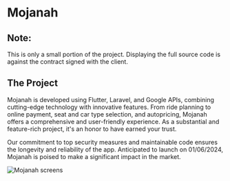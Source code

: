 
# Mojanah


## Note:
This is only a small portion of the project. Displaying the full source code is against the contract signed with the client.

## The Project
Mojanah is developed using Flutter, Laravel, and Google APIs, combining cutting-edge technology with innovative features. From ride planning to online payment, seat and car type selection, and autopricing, Mojanah offers a comprehensive and user-friendly experience. As a substantial and feature-rich project, it's an honor to have earned your trust.

Our commitment to top security measures and maintainable code ensures the longevity and reliability of the app. Anticipated to launch on 01/06/2024, Mojanah is poised to make a significant impact in the market.


![Mojanah screens](https://media.contra.com/image/upload/c_limit,fl_lossy,w_1700/v1712418484/j5o7gh0arrugihlocfyh.png)
